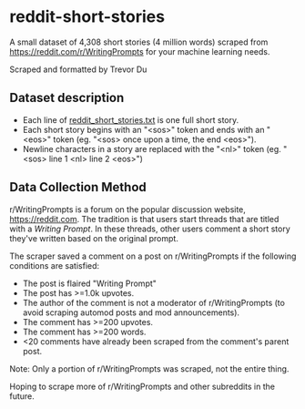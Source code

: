 # reddit-short-stories
A small dataset of 4,308 short stories (4 million words) scraped from https://reddit.com/r/WritingPrompts for your machine learning needs.

Scraped and formatted by Trevor Du

## Dataset description
* Each line of [reddit_short_stories.txt](https://github.com/tdude92/reddit-short-stories/blob/main/reddit_short_stories.txt) is one full short story.
* Each short story begins with an "\<sos>" token and ends with an "\<eos>" token (eg. "\<sos> once upon a time, the end \<eos>").
* Newline characters in a story are replaced with the "\<nl>" token (eg. "\<sos> line 1 \<nl> line 2 \<eos>")

## Data Collection Method
r/WritingPrompts is a forum on the popular discussion website, https://reddit.com. The tradition is that users start threads that are titled with a *Writing Prompt*. In these threads, other users comment a short story they've written based on the original prompt.

The scraper saved a comment on a post on r/WritingPrompts if the following conditions are satisfied:
* The post is flaired "Writing Prompt"
* The post has >=1.0k upvotes.
* The author of the comment is not a moderator of r/WritingPrompts (to avoid scraping automod posts and mod announcements).
* The comment has >=200 upvotes.
* The comment has >=200 words.
* <20 comments have already been scraped from the comment's parent post.

Note: Only a portion of r/WritingPrompts was scraped, not the entire thing.

Hoping to scrape more of r/WritingPrompts and other subreddits in the future.
